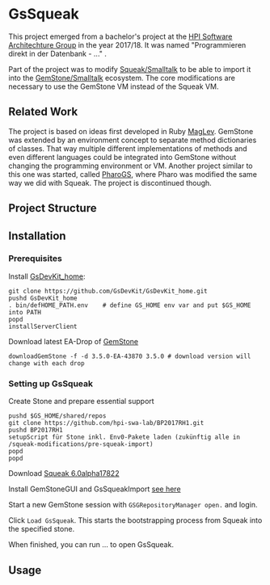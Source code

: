 # GsSqueak

This project emerged from a bachelor's project at the [HPI Software Architechture Group](https://github.com/hpi-swa-lab) in the year 2017/18. It was named "Programmieren direkt in der Datenbank - ..." .

Part of the project was to modify [Squeak/Smalltalk](https://squeak.org/) to be able to import it into the [GemStone/Smalltalk](https://gemtalksystems.com/products/gs64/) ecosystem. The core modifications are necessary to use the GemStone VM instead of the Squeak VM.

## Related Work

The project is based on ideas first developed in Ruby [MagLev](https://github.com/MagLev/maglev). GemStone was extended by an environment concept to separate method dictionaries of classes. That way multiple different implementations of methods and even different languages could be integrated into GemStone without changing the programming environment or VM.
Another project similar to this one was started, called [PharoGS](https://github.com/dalehenrich/PharoGs), where Pharo was modified the same way we did with Squeak. The project is discontinued though.

## Project Structure

## Installation

### Prerequisites

Install [GsDevKit_home](https://github.com/GsDevKit/GsDevKit_home):
```
git clone https://github.com/GsDevKit/GsDevKit_home.git
pushd GsDevKit_home
. bin/defHOME_PATH.env    # define GS_HOME env var and put $GS_HOME into PATH
popd
installServerClient
```

Download latest EA-Drop of [GemStone](https://downloads.gemtalksystems.com/pub/GemStone64/)
```
downloadGemStone -f -d 3.5.0-EA-43870 3.5.0 # download version will change with each drop
```

### Setting up GsSqueak
Create Stone and prepare essential support
```
pushd $GS_HOME/shared/repos
git clone https://github.com/hpi-swa-lab/BP2017RH1.git
pushd BP2017RH1
setupScript für Stone inkl. Env0-Pakete laden (zukünftig alle in /squeak-modifications/pre-squeak-import)
popd
popd
```

Download [Squeak 6.0alpha17822](http://files.squeak.org/6.0alpha/Squeak6.0alpha-17822-64bit/)

Install GemStoneGUI and GsSqueakImport [see here](https://github.com/hpi-swa-lab/BP2017RH1/tree/master/tools)

Start a new GemStone session with `GSGRepositoryManager open.` and login.

Click `Load GsSqueak`. This starts the bootstrapping process from Squeak into the specified stone.

When finished, you can run ... to open GsSqueak.

## Usage
